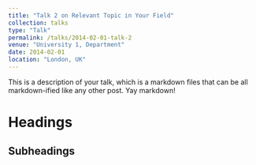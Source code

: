 ```yaml
---
title: "Talk 2 on Relevant Topic in Your Field"
collection: talks
type: "Talk"
permalink: /talks/2014-02-01-talk-2
venue: "University 1, Department"
date: 2014-02-01
location: "London, UK"
---
```


This is a description of your talk, which is a markdown files that can be all markdown-ified like any other post. Yay markdown!

Headings
======

Subheadings
------